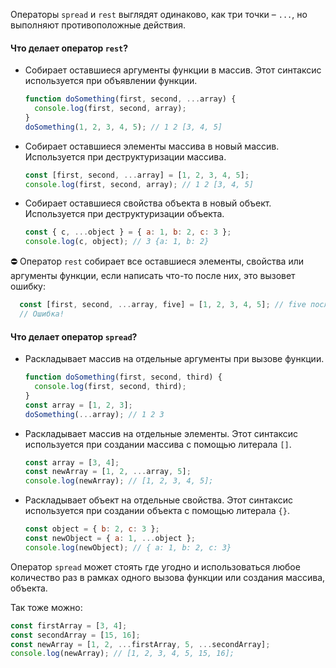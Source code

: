 Операторы `spread` и `rest` выглядят одинаково, как три точки – `...`, но выполняют противоположные действия.

#### Что делает оператор `rest`?

- Собирает оставшиеся аргументы функции в массив. Этот синтаксис используется при объявлении функции.
  ```js
  function doSomething(first, second, ...array) {
    console.log(first, second, array);
  }
  doSomething(1, 2, 3, 4, 5); // 1 2 [3, 4, 5]
  ```

- Собирает оставшиеся элементы массива в новый массив. Используется при деструктуризации массива.
  ```js
  const [first, second, ...array] = [1, 2, 3, 4, 5];
  console.log(first, second, array); // 1 2 [3, 4, 5]
  ```

- Собирает оставшиеся свойства объекта в новый объект. Используется при деструктуризации объекта.
  ```js
  const { c, ...object } = { a: 1, b: 2, c: 3 };
  console.log(c, object); // 3 {a: 1, b: 2}
  ```

⛔ Оператор `rest` собирает все оставшиеся элементы, свойства или аргументы функции, если написать что-то после них, это вызовет ошибку:
```js
  const [first, second, ...array, five] = [1, 2, 3, 4, 5]; // five после ...array
  // Ошибка!
  ```

#### Что делает оператор `spread`?

- Раскладывает массив на отдельные аргументы при вызове функции.
  ```js
  function doSomething(first, second, third) {
    console.log(first, second, third);
  }
  const array = [1, 2, 3];
  doSomething(...array); // 1 2 3
  ```

- Раскладывает массив на отдельные элементы. Этот синтаксис используется при создании массива с помощью литерала `[]`.
  ```js
  const array = [3, 4];
  const newArray = [1, 2, ...array, 5];
  console.log(newArray); // [1, 2, 3, 4, 5];
  ```

- Раскладывает объект на отдельные свойства. Этот синтаксис используется при создании объекта с помощью литерала `{}`.
  ```js
  const object = { b: 2, c: 3 };
  const newObject = { a: 1, ...object };
  console.log(newObject); // { a: 1, b: 2, c: 3}
  ```

Оператор `spread` может стоять где угодно и использоваться любое количество раз в рамках одного вызова функции или создания массива, объекта.

Так тоже можно:
  ```js
  const firstArray = [3, 4];
  const secondArray = [15, 16];
  const newArray = [1, 2, ...firstArray, 5, ...secondArray];
  console.log(newArray); // [1, 2, 3, 4, 5, 15, 16];
  ```
